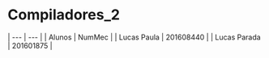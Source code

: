# Compiladores_2

| ---          | ---       |
| Alunos       | NumMec    |
| Lucas Paula  | 201608440 |
| Lucas Parada | 201601875 |